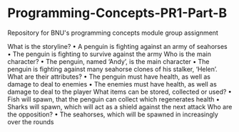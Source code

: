 # Programming-Concepts-PR1-Part-B
Repository for BNU's programming concepts module group assignment

What is the storyline?
•	A penguin is fighting against an army of seahorses
•	The penguin is fighting to survive against the army
Who is the main character?
•	The penguin, named ‘Andy’, is the main character
•	The penguin is fighting against many seahorse clones of his stalker, ‘Helen’.
What are their attributes?
•	The penguin must have health, as well as damage to deal to enemies
•	The enemies must have health, as well as damage to deal to the player
What items can be stored, collected or used?
•	Fish will spawn, that the penguin can collect which regenerates health
•	Sharks will spawn, which will act as a shield against the next attack
Who are the opposition?
•	The seahorses, which will be spawned in increasingly over the rounds
